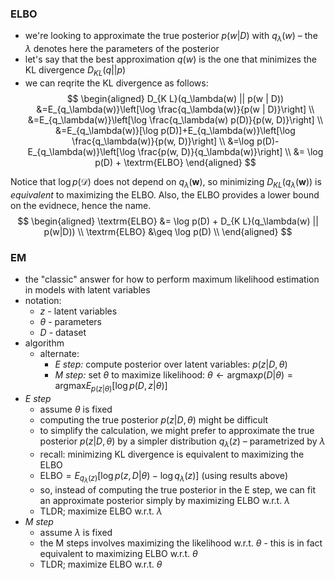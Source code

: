 ### ELBO
- we're looking to approximate the true posterior $p(w | D)$ with $q_\lambda(w)$ – the $\lambda$ denotes here the parameters of the posterior   
- let's say that the best approximation $q(w)$ is the one that minimizes the KL divergence $D_{KL}(q||p)$
- we can reqrite the KL divergence as follows:
$$
\begin{aligned}
D_{K L}(q_\lambda(w) || p(w | D)) &=E_{q_\lambda(w)}\left[\log \frac{q_\lambda(w)}{p(w | D)}\right] \\
&=E_{q_\lambda(w)}\left[\log \frac{q_\lambda(w) p(D)}{p(w, D)}\right] \\
&=E_{q_\lambda(w)}[\log p(D)]+E_{q_\lambda(w)}\left[\log \frac{q_\lambda(w)}{p(w, D)}\right] \\
&=\log p(D)-E_{q_\lambda(w)}\left[\log \frac{p(w, D)}{q_\lambda(w)}\right] \\
&= \log p(D) + \textrm{ELBO}
\end{aligned}
$$

Notice that $\log p(\mathcal{D})$ does not depend on ${q_\lambda(\mathbf{w})}$, so minimizing $D_{K L}\left(q_\lambda(\mathbf{w}) \right)$ is *equivalent* to maximizing the $\textrm{ELBO}$. Also, the $\textrm{ELBO}$ provides a lower bound on the evidnece, hence the name.
$$
\begin{aligned}
\textrm{ELBO} &= \log p(D) + D_{K L}(q_\lambda(w) || p(w|D)) \\
\textrm{ELBO} &\geq \log p(D) \\
\end{aligned}
$$
### EM
- the "classic" answer for how to perform maximum likelihood estimation in models with latent variables
- notation:
	- $z$ - latent variables
	- $\theta$ - parameters
	- $D$ - dataset
- algorithm
	- alternate:
		- *E step:* compute posterior over latent variables: $p(z | D, \theta)$
		- *M step:* set $\theta$ to maximize likelihood: $\theta \leftarrow \textrm{argmax} p(D|\theta) = \textrm{argmax} E_{p(z|\theta)}[\log p(D,z|\theta)]$
- *E step*
	- assume $\theta$ is fixed 
	- computing the true posterior $p(z|D,\theta)$ might be difficult
	- to simplify the calculation, we might prefer to approximate the true posterior $p(z|D,\theta)$ by a simpler distribution $q_{\lambda}(z)$ – parametrized by $\lambda$
	- recall: minimizing KL divergence is equivalent to maximizing the ELBO
	- $\textrm{ELBO} = E_{q_{\lambda}(z)} \left[ \log p(z,D|\theta) - \log q_{\lambda}(z) \right]$ (using results above)
	- so, instead of computing the true posterior in the E step, we can fit an approximate posterior simply by maximizing ELBO w.r.t. $\lambda$
	- TLDR; maximize ELBO w.r.t. $\lambda$
- *M step*
	- assume $\lambda$ is fixed
	- the M steps involves maximizing the likelihood w.r.t. $\theta$ - this is in fact equivalent to maximizing ELBO w.r.t. $\theta$
	- TLDR; maximize ELBO w.r.t. $\theta$